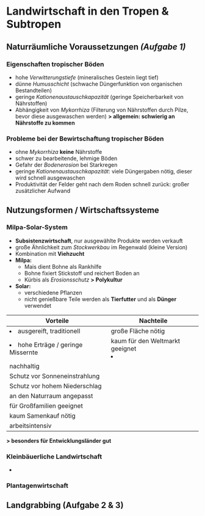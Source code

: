 # Landwirtschaft in den Tropen & Subtropen

## Naturräumliche Voraussetzungen *(Aufgabe 1)*

### Eigenschaften tropischer Böden
- hohe *Verwitterungstiefe* (mineralisches Gestein liegt tief)
- dünne *Humusschicht* (schwache Düngerfunktion von organischen Bestandteilen)
- geringe *Kationenaustauschkapazität* (geringe Speicherbarkeit von Nährstoffen)
- Abhängigkeit von *Mykorrhiza* (Filterung von Nährstoffen durch Pilze, bevor diese ausgewaschen werden)
	**> allgemein: schwierig an Nährstoffe zu kommen**

### Probleme bei der Bewirtschaftung tropischer Böden
- ohne *Mykorrhiza* **keine** Nährstoffe
- schwer zu bearbeitende, lehmige Böden
- Gefahr der *Bodenerosion* bei Starkregen
- geringe *Kationenaustauschkapazität*: viele Düngergaben nötig, dieser wird schnell ausgewaschen
- Produktivität der Felder geht nach dem Roden schnell zurück: großer zusätzlicher Aufwand

## Nutzungsformen / Wirtschaftssysteme

### Milpa-Solar-System
- **Subsistenzwirtschaft**, nur ausgewählte Produkte werden verkauft
- große Ähnlichkeit zum *Stockwerkbau* im Regenwald (kleine Version)
- Kombination mit **Viehzucht**
- **Milpa:**
	- Mais dient Bohne als Rankhilfe
	- Bohne fixiert Stickstoff und reichert Boden an
	- Kürbis als *Erosionsschutz* **> Polykultur**
- **Solar:**
	- verschiedene Pflanzen
	- nicht genießbare Teile werden als **Tierfutter** und als **Dünger** verwendet

Vorteile | Nachteile
--- | ---
<li>ausgereift, traditionell | große Fläche nötig
<li>hohe Erträge / geringe Missernte | kaum für den Weltmarkt geeignet<li>
nachhaltig |
Schutz vor Sonneneinstrahlung |
Schutz vor hohem Niederschlag |
an den Naturraum angepasst |
für Großfamilien geeignet |
kaum Samenkauf nötig |
arbeitsintensiv |
**> besonders für Entwicklungsländer gut**

### Kleinbäuerliche Landwirtschaft
- 

### Plantagenwirtschaft

## Landgrabbing (Aufgabe 2 & 3)

<!--stackedit_data:
eyJoaXN0b3J5IjpbNTEzNDE2ODY2LC05NTM3OTU1NTAsMzEyNj
YwNTY1LC0yMDU5NDk3NTE5LDEzODMyMjA4NjddfQ==
-->